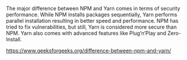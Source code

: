The major difference between NPM and Yarn comes in terms of security performance. While NPM installs packages sequentially, Yarn performs parallel installation resulting in better speed and performance. NPM has tried to fix vulnerabilities, but still, Yarn is considered more secure than NPM. Yarn also comes with advanced features like Plug’n’Play and Zero-Install. 



https://www.geeksforgeeks.org/difference-between-npm-and-yarn/